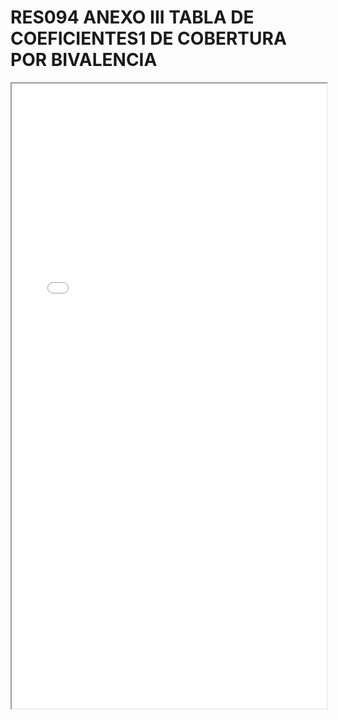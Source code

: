 # RES094 ANEXO III TABLA DE COEFICIENTES1 DE COBERTURA POR BIVALENCIA

<iframe src="../RES094 ANEXO III TABLA DE COEFICIENTES1 DE COBERTURA POR BIVALENCIA.pdf" width="100%" height="1000px"></iframe>
